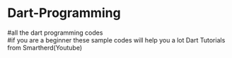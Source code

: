 # Dart-Programming
#all the dart programming codes  
#if you are a beginner these sample codes will help you a lot
Dart Tutorials from Smartherd(Youtube)
